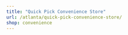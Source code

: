 ```yaml
---
title: "Quick Pick Convenience Store"
url: /atlanta/quick-pick-convenience-store/
shop: convenience
---
```

